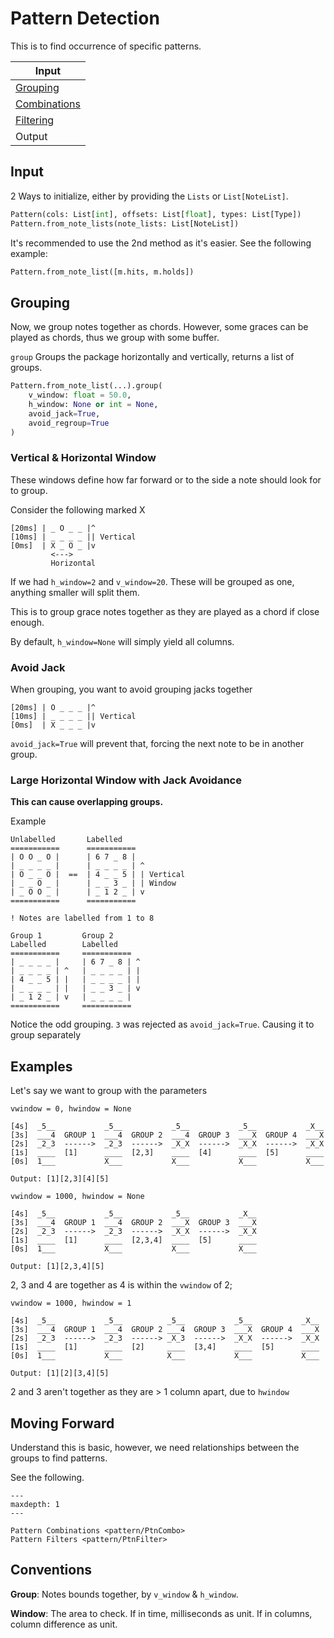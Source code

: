 # Pattern Detection

This is to find occurrence of specific patterns.

| Input                            |
|----------------------------------|
| [Grouping](Pattern)              |
| [Combinations](pattern/PtnCombo) |
| [Filtering](pattern/PtnFilter)   |
| Output                           |

## Input

2 Ways to initialize, either by providing the ``Lists`` or ``List[NoteList]``.

```py
Pattern(cols: List[int], offsets: List[float], types: List[Type])
Pattern.from_note_lists(note_lists: List[NoteList])
```

It's recommended to use the 2nd method as it's easier. See the following example:

```py
Pattern.from_note_list([m.hits, m.holds])
```
## Grouping

Now, we group notes together as chords.
However, some graces can be played as chords, thus we group with some buffer.

``group`` Groups the package horizontally and vertically, returns a list of groups.

```py
Pattern.from_note_list(...).group(
    v_window: float = 50.0,
    h_window: None or int = None,
    avoid_jack=True,
    avoid_regroup=True
)
```

### Vertical & Horizontal Window

These windows define how far forward or to the side a note should look for to group.

Consider the following marked X
```
[20ms] | _ O _ _ |^
[10ms] | _ _ _ _ || Vertical
[0ms]  | X _ O _ |v
         <--->
         Horizontal
```
If we had ``h_window=2`` and ``v_window=20``. These will be grouped as one, anything smaller will split them.

This is to group grace notes together as they are played as a chord if close enough.

By default, ``h_window=None`` will simply yield all columns.

### Avoid Jack

When grouping, you want to avoid grouping jacks together
```
[20ms] | O _ _ _ |^
[10ms] | _ _ _ _ || Vertical
[0ms]  | X _ _ _ |v
```

``avoid_jack=True`` will prevent that, forcing the next note to be in another group.

### Large Horizontal Window with Jack Avoidance

**This can cause overlapping groups.**

Example

```
Unlabelled       Labelled
===========      ===========
| O O _ O |      | 6 7 _ 8 |
| _ _ _ _ |      | _ _ _ _ | ^
| O _ _ O |  ==  | 4 _ _ 5 | | Vertical
| _ _ O _ |      | _ _ 3 _ | | Window
| _ O O _ |      | _ 1 2 _ | v
===========      ===========

! Notes are labelled from 1 to 8

Group 1         Group 2
Labelled        Labelled
===========     ===========
| _ _ _ _ |     | 6 7 _ 8 | ^
| _ _ _ _ | ^   | _ _ _ _ | |
| 4 _ _ 5 | |   | _ _ _ _ | |
| _ _ _ _ | |   | _ _ 3 _ | v
| _ 1 2 _ | v   | _ _ _ _ |
===========     ===========
```

Notice the odd grouping. ``3`` was rejected as ``avoid_jack=True``. Causing it to group separately

## Examples

Let's say we want to group with the parameters

``vwindow = 0, hwindow = None``
```
[4s]  _5__           _5__           _5__           _5__           _X__
[3s]  ___4  GROUP 1  ___4  GROUP 2  ___4  GROUP 3  ___X  GROUP 4  ___X
[2s]  _2_3  ------>  _2_3  ------>  _X_X  ------>  _X_X  ------>  _X_X
[1s]  ____  [1]      ____  [2,3]    ____  [4]      ____  [5]      ____
[0s]  1___           X___           X___           X___           X___

Output: [1][2,3][4][5]
```

``vwindow = 1000, hwindow = None``

```
[4s]  _5__           _5__           _5__           _X__
[3s]  ___4  GROUP 1  ___4  GROUP 2  ___X  GROUP 3  ___X
[2s]  _2_3  ------>  _2_3  ------>  _X_X  ------>  _X_X
[1s]  ____  [1]      ____  [2,3,4]  ____  [5]      ____
[0s]  1___           X___           X___           X___

Output: [1][2,3,4][5]
```
2, 3 and 4 are together as 4 is within the ``vwindow`` of 2;

``vwindow = 1000, hwindow = 1``

```
[4s]  _5__           _5__          _5__           _5__           _X__
[3s]  ___4  GROUP 1  ___4  GROUP 2 ___4  GROUP 3  ___X  GROUP 4  ___X
[2s]  _2_3  ------>  _2_3  ------> _X_3  ------>  _X_X  ------>  _X_X
[1s]  ____  [1]      ____  [2]     ____  [3,4]    ____  [5]      ____
[0s]  1___           X___          X___           X___           X___

Output: [1][2][3,4][5]
```

2 and 3 aren't together as they are > 1 column apart, due to ``hwindow``

## Moving Forward

Understand this is basic, however, we need relationships between the groups to find patterns.

See the following.

```{toctree}
---
maxdepth: 1
---

Pattern Combinations <pattern/PtnCombo>
Pattern Filters <pattern/PtnFilter>
```
## Conventions

**Group**: Notes bounds together, by ``v_window`` & ``h_window``.

**Window**: The area to check. If in time, milliseconds as unit. If in columns, column difference as unit.


